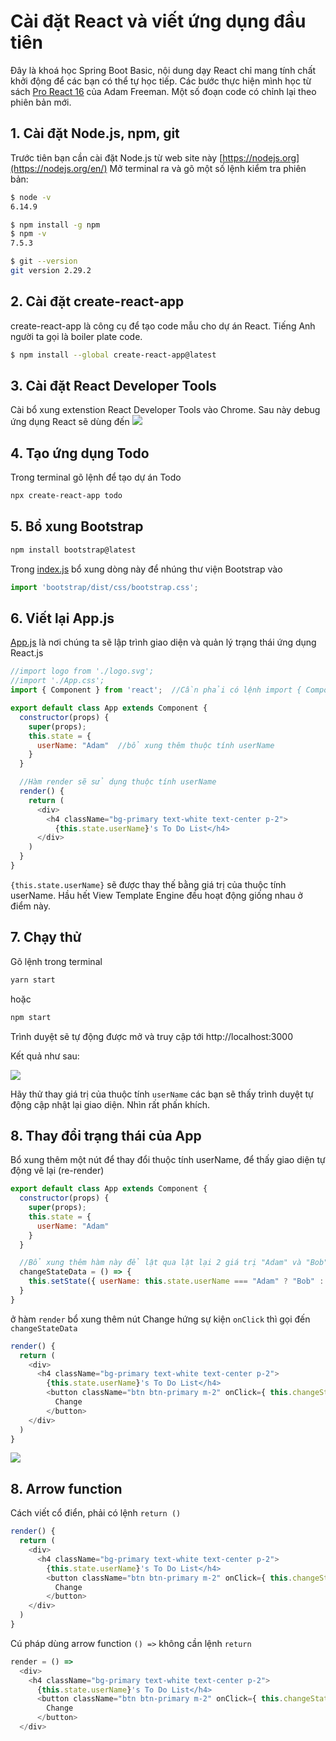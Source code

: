 # Cài đặt React và viết ứng dụng đầu tiên

Đây là khoá học Spring Boot Basic, nội dung dạy React chỉ mang tính chất khởi động để các bạn có thể tự học tiếp. Các bước thực hiện mình học từ sách [Pro React 16](https://b-ok.asia/book/3718058/947eab) của Adam Freeman. Một số đoạn code có chỉnh lại theo phiên bản mới. 
## 1. Cài đặt Node.js, npm, git
Trước tiên bạn cần cài đặt Node.js từ web site này [https://nodejs.org](https://nodejs.org/en/)
Mở terminal ra và gõ một số lệnh kiểm tra phiên bản:

```sh
$ node -v
6.14.9

$ npm install -g npm
$ npm -v
7.5.3

$ git --version
git version 2.29.2
```

## 2. Cài đặt create-react-app
create-react-app là công cụ để tạo code mẫu cho dự án React. Tiếng Anh người ta gọi là boiler plate code.

```sh
$ npm install --global create-react-app@latest
```

## 3. Cài đặt React Developer Tools
Cài bổ xung extenstion React Developer Tools vào Chrome. Sau này debug ứng dụng React sẽ dùng đến
![](images/ReactDevTools.jpg)

## 4. Tạo ứng dụng Todo
Trong terminal gõ lệnh để tạo dự án Todo
```sh
npx create-react-app todo
```

## 5. Bổ xung Bootstrap
```sh
npm install bootstrap@latest
```

Trong [index.js](todo/src/index.js) bổ xung dòng này để nhúng thư viện Bootstrap vào
```js
import 'bootstrap/dist/css/bootstrap.css';
```

## 6. Viết lại App.js

[App.js](todo/src/App.js) là nơi chúng ta sẽ lập trình giao diện và quản lý trạng thái ứng dụng React.js
```js
//import logo from './logo.svg';
//import './App.css';
import { Component } from 'react';  //Cần phải có lệnh import { Component }

export default class App extends Component {
  constructor(props) {
    super(props);
    this.state = {
      userName: "Adam"  //bổ xung thêm thuộc tính userName
    }
  }

  //Hàm render sẽ sử dụng thuộc tính userName
  render() {
    return (
      <div>
        <h4 className="bg-primary text-white text-center p-2">
          {this.state.userName}'s To Do List</h4>
      </div>
    )
  }
}
```
```{this.state.userName}``` sẽ được thay thế bằng giá trị của thuộc tính userName. Hầu hết View Template Engine đều hoạt động giống nhau ở điểm này.

## 7. Chạy thử
Gõ lệnh trong terminal
```sh
yarn start
```
hoặc
```sh
npm start
```
Trình duyệt sẽ tự động được mở và truy cập tới http://localhost:3000

Kết quả như sau:

![](images/adam_to_do_list.jpg)

Hãy thử thay giá trị của thuộc tính ```userName``` các bạn sẽ thấy trình duyệt tự động cập nhật lại giao diện. Nhìn rất phấn khích.

## 8. Thay đổi trạng thái của App
Bổ xung thêm một nút để thay đổi thuộc tính userName, để thấy giao diện tự động vẽ lại (re-render)
```js
export default class App extends Component {
  constructor(props) {
    super(props);
    this.state = {
      userName: "Adam"
    }
  }

  //Bổ xung thêm hàm này để lật qua lật lại 2 giá trị "Adam" và "Bob"
  changeStateData = () => { 
    this.setState({ userName: this.state.userName === "Adam" ? "Bob" : "Adam" }) 
  }
}
```

ở hàm  ```render``` bổ xung thêm nút Change hứng sự kiện ```onClick``` thì gọi đến ```changeStateData```
```js
render() {
  return (
    <div>
      <h4 className="bg-primary text-white text-center p-2">
        {this.state.userName}'s To Do List</h4>
        <button className="btn btn-primary m-2" onClick={ this.changeStateData }>
          Change
        </button>
    </div>
  )
}
```
![](images/bob_to_do_list.jpg)

## 8. Arrow function

Cách viết cổ điển, phải có lệnh ```return ()```
```js
render() {
  return (
    <div>
      <h4 className="bg-primary text-white text-center p-2">
        {this.state.userName}'s To Do List</h4>
        <button className="btn btn-primary m-2" onClick={ this.changeStateData }>
          Change
        </button>
    </div>
  )
}
```

Cú pháp dùng arrow function ```() =>``` không cần lệnh ```return```
```js
render = () => 
  <div>
    <h4 className="bg-primary text-white text-center p-2">
      {this.state.userName}'s To Do List</h4>
      <button className="btn btn-primary m-2" onClick={ this.changeStateData }>
        Change
      </button>
  </div>
```
